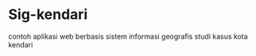 Sig-kendari
===========

contoh aplikasi web berbasis sistem informasi geografis studi kasus kota kendari
